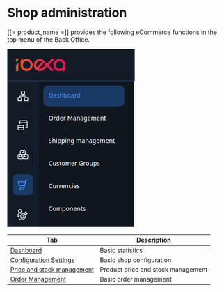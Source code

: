 # Shop administration

[[= product_name =]] provides the following eCommerce functions in the top menu of the Back Office.

![](img/backend_menu.png)

|Tab|Description|
|--- |--- |
|[Dashboard](dashboard.md)|Basic statistics|
|[Configuration Settings](https://doc.ibexa.co/en/latest/guide/shop_configuration/)|Basic shop configuration|
|[Price and stock management](manage_prices_and_stock.md)|Product price and stock management|
|[Order Management](manage_orders.md)|Basic order management|
